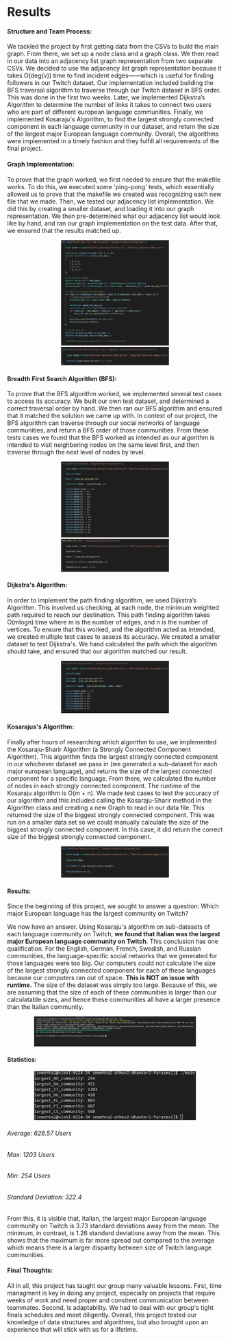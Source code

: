 # Results

#### **Structure and Team Process**:
 We tackled the project by first getting data from the CSVs to build the main graph. From there, we set up a node class and a graph class. We then read in our data into an adjacency list graph representation from two separate CSVs. We decided to use the adjacency list graph representation because it takes O(deg(v)) time to find incident edges——which is useful for finding followers in our Twitch dataset. Our implementation included building the BFS traversal algorithm to traverse through our Twitch dataset in BFS order. This was done in the first two weeks. Later, we implemented Dijkstra’s Algorithm to determine the number of links it takes to connect two users who are part of different european language communities. Finally, we implemented Kosaraju's Algorithm, to find the largest strongly connected component in each language community in our dataset, and return the size of the largest major European language community. Overall, the algorithms were implemented in a timely fashion and they fulfill all requirements of the final project.

#### **Graph Implementation**:
 To prove that the graph worked, we first needed to ensure that the makefile works. To do this, we executed some 'ping-pong' tests, which essentially allowed us to prove that the makefile we created was recognizing each new file that we made. Then, we tested our adjacency list implementation. We did this by creating a smaller dataset, and loading it into our graph representation. We then pre-determined what our adjacency list would look like by hand, and ran our graph implementation on the test data. After that, we ensured that the results matched up.
 
<p align="center">
  <img src="/images/two.png" height="50%" width="50%" />
  <img src="/images/three.png" height="50%" width="50%"/>
</p>

#### **Breadth First Search Algorithm (BFS)**:
 To prove that the BFS algorithm worked, we implemented several test cases to access its accuracy. We built our own test dataset, and determined a correct traversal order by hand. We then ran our BFS algorithm and ensured that it matched the solution we came up with. In context of our project, the BFS algorithm can traverse through our social networks of language communities, and return a BFS order of those communities. From these tests cases we found that the BFS worked as intended as our algorithm is intended to visit neighboring nodes on the same level first, and then traverse through the next level of nodes by level.



<p align="center">
  <img src="/images/one.png" height="50%" width="50%" /> 
  <img src="/images/four.png" height="50%" width="50%" />
</p>

#### **Dijkstra's Algorithm**:
 In order to implement the path finding algorithm, we used Dijkstra’s Algorithm. This involved us checking, at each node, the minimum weighted path required to reach our destination. This path finding algorithm takes O(mlogn) time where m is the number of edges, and n is the number of vertices. To ensure that this worked, and the algorithm acted as intended, we created multiple test cases to assess its accuracy. We created a smaller dataset to test Dijkstra's. We hand calculated the path which the algorithm should take, and ensured that our algorithm matched our result.

<p align="center">
  <img src="/images/five.png" height="50%" width="50%" /> 
</p>

 #### **Kosarajus's Algorithm**:
 Finally after hours of researching which algorithm to use, we implemented the Kosaraju-Sharir Algorithm (a Strongly Connected Component Algorithm). This algorithm finds the largest strongly connected component in our whichever dataset we pass in (we generated a sub-dataset for each major european language), and returns the size of the largest connected component for a specific language. From there, we calculated the number of nodes in each strongly connected component. The runtime of the Kosaraju algorithm is O(m + n). We made test cases to test the accuracy of our algorithm and this included calling the Kosaraju-Sharir method in the Algorithm class and creating a new Graph to read in our data file. This returned the size of the biggest strongly connected component. This was run on a smaller data set so we could manually calculate the size of the biggest strongly connected component. In this case, it did return the correct size of the biggest strongly connected component. 

 <p align="center">
  <img src="/images/six.png" height="50%" width="50%" /> 
</p>
 
 #### **Results**:

Since the beginning of this project, we sought to answer a question: Which major European language has the largest community on Twitch?

We now have an answer. Using Kosaraju's algorithm on sub-datasets of each language community on Twitch, **we found that Italian was the largest major European language community on Twitch**. This conclusion has one qualification. For the English, German, French, Swedish, and Russian communities, the language-specific social networks that we generated for those languages were too big. Our computers could not calculate the size of the largest strongly connected component for each of these languages because our computers ran out of space. **This is NOT an issue with runtime.** The size of the dataset was simply too large. Because of this, we are assuming that the size of each of these communities is larger than our calculatable sizes, and hence these communities all have a larger presence than the Italian community.

<p align="center">
  <img src="/images/final.jpeg" height="75%" width="75%" /> 
</p>


#### **Statistics**:

<p align="center">
  <img src="/images/fullResults.png" height="75%" width="75%" /> 
</p>

###### Average: 626.57 Users 
###### Max: 1203 Users
###### Min: 254 Users
###### Standard Deviation: 322.4 
From this, it is visible that, Italian, the largest major European language community on Twitch is 3.73 standard deviations away from the mean. The minimum, in contrast, is 1.26 standard deviations away from the mean. This shows that the maximum is far more spread out compared to the average which means there is a larger disparity between size of Twitch language communities. 

#### **Final Thoughts**:
 All in all, this project has taught our group many valuable lessons. First, time managment is key in doing any project, especially on projects that require weeks of work and need proper and consitent communication between teammates. Second, is adaptability. We had to deal with our group's tight finals schedules and meet diligently. Overall, this project tested our knowledge of data structures and algorithms, but also brought upon an experience that will stick with us for a lifetime. 
